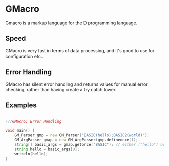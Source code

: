# GMacro

Gmacro is a markup language for the D programming language.

## Speed

GMacro is very fast in terms of data processing, and it's good to use for configuration etc..

## Error Handling

GMacro has silent error handling and returns values for manual error checking, rather than having create a try catch tower.

## Examples

```d

///GMacro: Error Handling

void main() {
    GM_Parser gmp = new GM_Parser("BASIC(hello);BASIC2(world)");
    GM_ArgPasser gmap = new GM_ArgPasser(gmp.defineonce());
    string[] basic_args = gmap.getonce("BASIC"); // either ["hello"] or ["NULL"]
    string hello = basic_args[0];
    writeln(hello);
}

```
